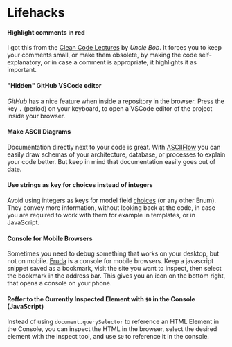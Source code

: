 # Lifehacks

#### Highlight comments in red

I got this from the [Clean Code Lectures](https://www.youtube.com/watch?v=7EmboKQH8lM&list=PLmmYSbUCWJ4x1GO839azG_BBw8rkh-zOj) by *Uncle Bob*.
It forces you to keep your comments small, or make them obsolete, by making the code self-explanatory, or in case
a comment is appropriate, it highlights it as important.

#### "Hidden" GitHub VSCode editor

*GitHub* has a nice feature when inside a repository in the browser. Press the key `.` (period) on your keyboard, to open a VSCode editor of the project inside your browser.

#### Make ASCII Diagrams

Documentation directly next to your code is great. 
With [ASCIIFlow](https://asciiflow.com/) you can easily draw schemas of your architecture, database, or processes to explain your code better.
But keep in mind that documentation easily goes out of date.

#### Use strings as key for choices instead of integers

Avoid using integers as keys for model field [choices](https://docs.djangoproject.com/en/5.0/ref/models/fields/#choices) (or any other Enum).
They convey more information, without looking back at the code, in case you are required to work with them for example in templates, or in JavaScript.

#### Console for Mobile Browsers

Sometimes you need to debug something that works on your desktop, but not on mobile.
[Eruda](https://github.com/liriliri/eruda) is a console for mobile browsers.
Keep a javascript snippet saved as a bookmark, visit the site you want to inspect, then select the bookmark in the address bar.
This gives you an icon on the bottom right, that opens a console on your phone.

#### Reffer to the Currently Inspected Element with `$0` in the Console (JavaScript)

Instead of using `document.querySelector` to reference an HTML Element in the Console, you can inspect the HTML in the browser, select the desired element with the inspect tool, and use `$0` to reference it in the console.

